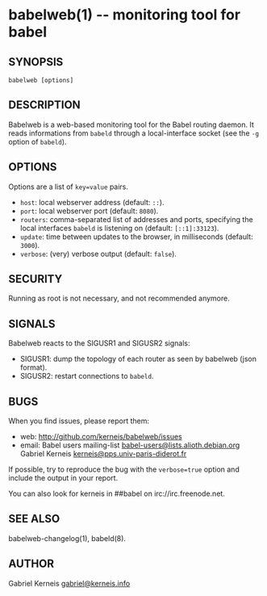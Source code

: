 babelweb(1) -- monitoring tool for babel
==============================

## SYNOPSIS

    babelweb [options]

## DESCRIPTION

Babelweb is a web-based monitoring tool for the Babel routing daemon.  It
reads informations from `babeld` through a local-interface socket (see the `-g`
option of `babeld`).

## OPTIONS

Options are a list of `key=value` pairs.

* `host`:
   local webserver address (default: `::`).
* `port`:
   local webserver port (default: `8080`).
* `routers`:
   comma-separated list of addresses and ports, specifying the local interfaces
   `babeld` is listening on (default: `[::1]:33123`).
* `update`:
   time between updates to the browser, in milliseconds (default: `3000`).
* `verbose`:
   (very) verbose output (default: `false`).

## SECURITY
 
Running as root is not necessary, and not recommended anymore.

## SIGNALS

Babelweb reacts to the SIGUSR1 and SIGUSR2 signals:

* SIGUSR1:
  dump the topology of each router as seen by babelweb (json format).
* SIGUSR2:
  restart connections to `babeld`.

## BUGS

When you find issues, please report them:

* web:
  <http://github.com/kerneis/babelweb/issues>
* email:
  Babel users mailing-list <babel-users@lists.alioth.debian.org>
  Gabriel Kerneis <kerneis@pps.univ-paris-diderot.fr>

If possible, try to reproduce the bug with the `verbose=true` option and
include the output in your report.

You can also look for kerneis in ##babel on irc://irc.freenode.net.

## SEE ALSO

babelweb-changelog(1), babeld(8).

## AUTHOR

Gabriel Kerneis <gabriel@kerneis.info>

